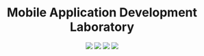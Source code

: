 <h1 align="center">Mobile Application Development Laboratory</h1> 

<p align="center">
<img src="https://forthebadge.com/images/badges/built-for-android.svg">
<img src="https://img.shields.io/badge/Build-passing-darkorange?style=for-the-badge">
<img src="https://img.shields.io/badge/Built%20using-Android%20Studio-darkgreen?style=for-the-badge">
<img src="https://forthebadge.com/images/badges/made-with-java.svg">
</p>
